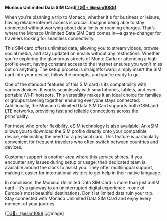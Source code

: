 **Monaco Unlimited Data SIM Card[[TG💪+ @esim1088](https://t.me/s/esim1088)]**

When you're planning a trip to Monaco, whether it's for business or leisure, having reliable internet access is crucial. Imagine being able to stay connected without worrying about data limits or roaming charges. That’s where the Monaco Unlimited Data SIM Card comes in—a game-changer for travelers looking for seamless connectivity.

This SIM card offers unlimited data, allowing you to stream videos, browse social media, and stay updated on emails without any restrictions. Whether you're exploring the glamorous streets of Monte Carlo or attending a high-profile event, having constant access to the internet ensures you won't miss out on anything. The setup process is straightforward; simply insert the SIM card into your device, follow the prompts, and you’re ready to go. 

One of the standout features of this SIM card is its compatibility with various devices. It works seamlessly with smartphones, tablets, and even portable Wi-Fi hotspots. This versatility makes it an ideal choice for families or groups traveling together, ensuring everyone stays connected. Additionally, the Monaco Unlimited Data SIM Card supports both GSM and LTE networks, providing fast and reliable connections across the principality.

For those who prefer flexibility, eSIM technology is also available. An eSIM allows you to download the SIM profile directly onto your compatible device, eliminating the need for a physical card. This feature is particularly convenient for frequent travelers who often switch between countries and devices. 

Customer support is another area where this service shines. If you encounter any issues during setup or usage, their dedicated team is available around the clock to assist you. They offer multilingual support, making it easier for international visitors to get help in their native language.

In conclusion, the Monaco Unlimited Data SIM Card is more than just a SIM card—it’s a gateway to an uninterrupted digital experience in one of Europe’s most beautiful destinations. Don’t let limited data ruin your trip. Stay connected with Monaco Unlimited Data SIM Card and enjoy every moment of your journey.

[[TG💪+ @esim1088](https://t.me/s/esim1088) ![Image](https://i.postimg.cc/Y0z9fWf4/image.png)]